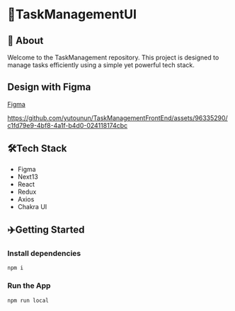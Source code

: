 # 🚀TaskManagementUI
## 👋 About
Welcome to the TaskManagement repository. This project is designed to manage tasks efficiently using a simple yet powerful tech stack.
## Design with Figma
[Figma](https://www.figma.com/file/7Qzzy6lvalCk436heD7FSj/TaskManagement?type=design&node-id=2%3A2&mode=design&t=4z0CW7GijDufK4Fh-1)

https://github.com/yutounun/TaskManagementFrontEnd/assets/96335290/c1fd79e9-4bf8-4a1f-b4d0-024118174cbc

## 🛠Tech Stack
- Figma
- Next13
- React
- Redux
- Axios
- Chakra UI

## ✈️Getting Started
### Install dependencies
```
npm i
```

### Run the App
```
npm run local
```
